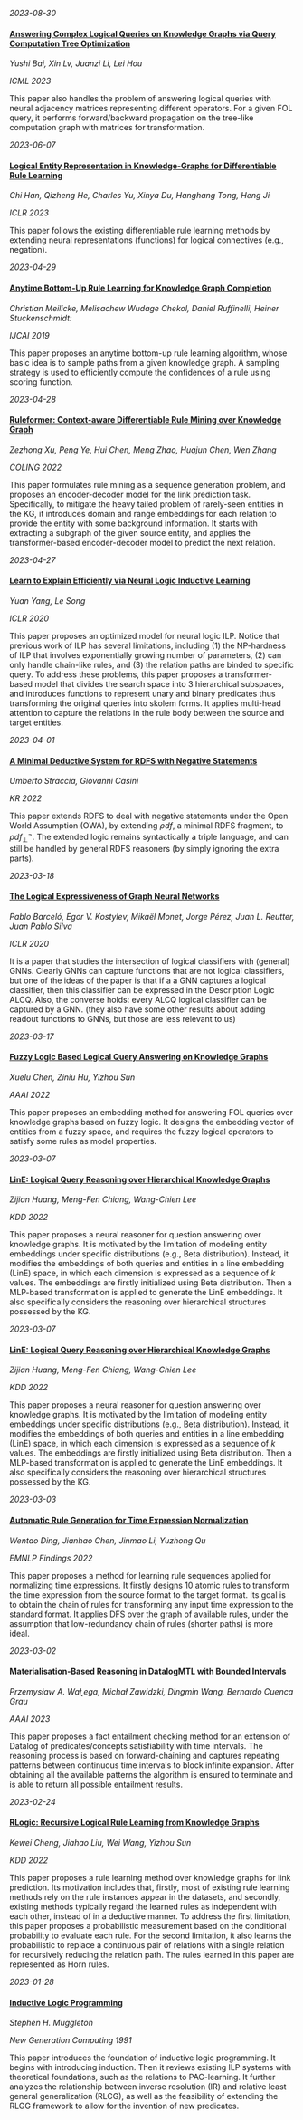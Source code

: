 





*2023-08-30*

#### [Answering Complex Logical Queries on Knowledge Graphs via Query Computation Tree Optimization](https://proceedings.mlr.press/v202/bai23b.html)

*Yushi Bai, Xin Lv, Juanzi Li, Lei Hou*

*ICML 2023*

This paper also handles the problem of answering logical queries with neural adjacency matrices representing different operators. For a given FOL query, it performs forward/backward propagation on the tree-like computation graph with matrices for transformation.


*2023-06-07*

#### [Logical Entity Representation in Knowledge-Graphs for Differentiable Rule Learning](https://arxiv.org/pdf/2305.12738.pdf)

*Chi Han, Qizheng He, Charles Yu, Xinya Du, Hanghang Tong, Heng Ji*

*ICLR 2023*

This paper follows the existing differentiable rule learning methods by extending neural representations (functions) for logical connectives (e.g., negation).


*2023-04-29*

#### [Anytime Bottom-Up Rule Learning for Knowledge Graph Completion](https://doi.org/10.24963/ijcai.2019/435)

*Christian Meilicke, Melisachew Wudage Chekol, Daniel Ruffinelli, Heiner Stuckenschmidt:*

*IJCAI 2019*

This paper proposes an anytime bottom-up rule learning algorithm, whose basic idea is to sample paths from a given knowledge graph. A sampling strategy is used to efficiently compute the confidences of a rule using scoring function.


*2023-04-28*

#### [Ruleformer: Context-aware Differentiable Rule Mining over Knowledge Graph](https://arxiv.org/pdf/2209.05815.pdf)

*Zezhong Xu, Peng Ye, Hui Chen, Meng Zhao, Huajun Chen, Wen Zhang*

*COLING 2022*

This paper formulates rule mining as a sequence generation problem, and proposes an encoder-decoder model for the link prediction task. Specifically, to mitigate the heavy tailed problem of rarely-seen entities in the KG, it introduces domain and range embeddings for each relation to provide the entity with some background information. It starts with extracting a subgraph of the given source entity, and applies the transformer-based encoder-decoder model to predict the next relation.


*2023-04-27*

#### [Learn to Explain Efficiently via Neural Logic Inductive Learning](https://openreview.net/pdf?id=SJlh8CEYDB)

*Yuan Yang, Le Song*

*ICLR 2020*

This paper proposes an optimized model for neural logic ILP. Notice that previous work of ILP has several limitations, including (1) the NP-hardness of ILP that involves exponentially growing number of parameters, (2) can only handle chain-like rules, and (3) the relation paths are binded to specific query. To address these problems, this paper proposes a transformer-based model that divides the search space into 3 hierarchical subspaces, and introduces functions to represent unary and binary predicates thus transforming the original queries into skolem forms. It applies multi-head attention to capture the relations in the rule body between the source and target entities.


*2023-04-01*

#### [A Minimal Deductive System for RDFS with Negative Statements](https://proceedings.kr.org/2022/35/)

*Umberto Straccia, Giovanni Casini*

*KR 2022*

This paper extends RDFS to deal with negative statements under the Open World Assumption (OWA), by extending $\rho df$, a minimal RDFS fragment, to $\rho df_\bot^\neg$. The extended logic remains syntactically a triple language, and can still be handled by general RDFS reasoners (by simply ignoring the extra parts).


*2023-03-18*

#### [The Logical Expressiveness of Graph Neural Networks](https://openreview.net/forum?id=r1lZ7AEKvB)

*Pablo Barceló, Egor V. Kostylev, Mikaël Monet, Jorge Pérez, Juan L. Reutter, Juan Pablo Silva*

*ICLR 2020*

It is a paper that studies the intersection of logical classifiers with (general) GNNs. Clearly GNNs can capture functions that are not logical classifiers, but one of the ideas of the paper is that if a a GNN captures a logical classifier, then this classifier can be expressed in the Description Logic ALCQ. Also, the converse holds: every ALCQ logical classifier can be captured by a GNN. (they also have some other results about adding readout functions to GNNs, but those are less relevant to us)


*2023-03-17*

#### [Fuzzy Logic Based Logical Query Answering on Knowledge Graphs](https://doi.org/10.1609/aaai.v36i4.20310)

*Xuelu Chen, Ziniu Hu, Yizhou Sun*

*AAAI 2022*

This paper proposes an embedding method for answering FOL queries over knowledge graphs based on fuzzy logic. It designs the embedding vector of entities from a fuzzy space, and requires the fuzzy logical operators to satisfy some rules as model properties.


*2023-03-07*

#### [LinE: Logical Query Reasoning over Hierarchical Knowledge Graphs](https://dl.acm.org/doi/10.1145/3534678.3539338)

*Zijian Huang, Meng-Fen Chiang, Wang-Chien Lee*

*KDD 2022*

This paper proposes a neural reasoner for question answering over knowledge graphs. It is motivated by the limitation of modeling entity embeddings under specific distributions (e.g., Beta distribution). Instead, it modifies the embeddings of both queries and entities in a line embedding (LinE) space, in which each dimension is expressed as a sequence of $k$ values. The embeddings are firstly initialized using Beta distribution. Then a MLP-based transformation is applied to generate the LinE embeddings. It also specifically considers the reasoning over hierarchical structures possessed by the KG.


*2023-03-07*

#### [LinE: Logical Query Reasoning over Hierarchical Knowledge Graphs](https://dl.acm.org/doi/10.1145/3534678.3539338)

*Zijian Huang, Meng-Fen Chiang, Wang-Chien Lee*

*KDD 2022*

This paper proposes a neural reasoner for question answering over knowledge graphs. It is motivated by the limitation of modeling entity embeddings under specific distributions (e.g., Beta distribution). Instead, it modifies the embeddings of both queries and entities in a line embedding (LinE) space, in which each dimension is expressed as a sequence of $k$ values. The embeddings are firstly initialized using Beta distribution. Then a MLP-based transformation is applied to generate the LinE embeddings. It also specifically considers the reasoning over hierarchical structures possessed by the KG.


*2023-03-03*

#### [Automatic Rule Generation for Time Expression Normalization](https://aclanthology.org/2021.findings-emnlp.269/)

*Wentao Ding, Jianhao Chen, Jinmao Li, Yuzhong Qu*

*EMNLP Findings 2022*

This paper proposes a method for learning rule sequences applied for normalizing time expressions. It firstly designs 10 atomic rules to transform the time expression from the source format to the target format. Its goal is to obtain the chain of rules for transforming any input time expression to the standard format. It applies DFS over the graph of available rules, under the assumption that low-redundancy chain of rules (shorter paths) is more ideal.


*2023-03-02*

#### Materialisation-Based Reasoning in DatalogMTL with Bounded Intervals

*Przemysław A. Wał˛ega, Michał Zawidzki, Dingmin Wang, Bernardo Cuenca Grau*

*AAAI 2023*

This paper proposes a fact entailment checking method for an extension of Datalog of predicates/concepts satisfiability with time intervals. The reasoning process is based on forward-chaining and captures repeating patterns between continuous time intervals to block infinite expansion. After obtaining all the available patterns the algorithm is ensured to terminate and is able to return all possible entailment results.


*2023-02-24*

#### [RLogic: Recursive Logical Rule Learning from Knowledge Graphs](https://dl.acm.org/doi/10.1145/3534678.3539421)

*Kewei Cheng, Jiahao Liu, Wei Wang, Yizhou Sun*

*KDD 2022*

This paper proposes a rule learning method over knowledge graphs for link prediction. Its motivation includes that, firstly, most of existing rule learning methods rely on the rule instances appear in the datasets, and secondly, existing methods typically regard the learned rules as independent with each other, instead of in a deductive manner. To address the first limitation, this paper proposes a probabilistic measurement based on the conditional probability to evaluate each rule. For the second limitation, it also learns the probabilistic to replace a continuous pair of relations with a single relation for recursively reducing the relation path. The rules learned in this paper are represented as Horn rules.


*2023-01-28*

#### [Inductive Logic Programming](https://link.springer.com/article/10.1007/BF03037089)

*Stephen H. Muggleton*

*New Generation Computing 1991*

This paper introduces the foundation of inductive logic programming. It begins with introducing induction. Then it reviews existing ILP systems with theoretical foundations, such as the relations to PAC-learning. It further analyzes the relationship between inverse resolution (IR) and relative least general generalization (RLCG), as well as the feasibility of extending the RLGG framework to allow for the invention of new predicates.

